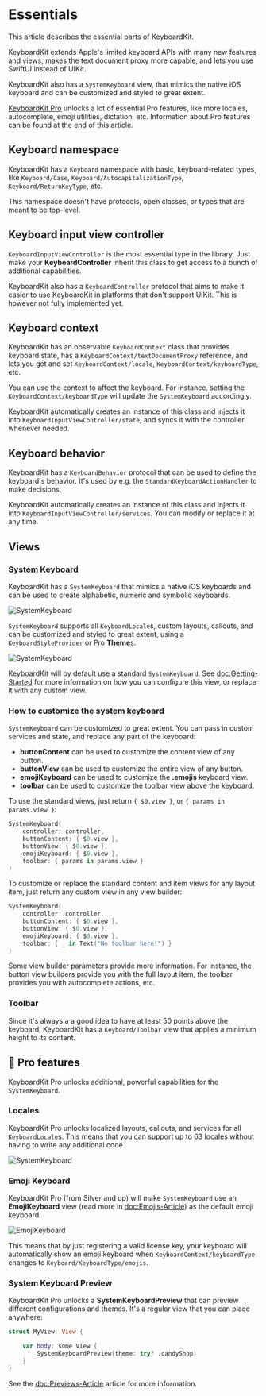 # Essentials

This article describes the essential parts of KeyboardKit.

KeyboardKit extends Apple's limited keyboard APIs with many new features and views, makes the text document proxy more capable, and lets you use SwiftUI instead of UIKit.

KeyboardKit also has a ``SystemKeyboard`` view, that mimics the native iOS keyboard and can be customized and styled to great extent.

[KeyboardKit Pro][Pro] unlocks a lot of essential Pro features, like more locales, autocomplete, emoji utilities, dictation, etc. Information about Pro features can be found at the end of this article.



## Keyboard namespace

KeyboardKit has a ``Keyboard`` namespace with basic, keyboard-related types, like ``Keyboard/Case``, ``Keyboard/AutocapitalizationType``, ``Keyboard/ReturnKeyType``, etc.

This namespace doesn't have protocols, open classes, or types that are meant to be top-level.



## Keyboard input view controller

``KeyboardInputViewController`` is the most essential type in the library. Just make your **KeyboardController** inherit this class to get access to a bunch of additional capabilities.

KeyboardKit also has a ``KeyboardController`` protocol that aims to make it easier to use KeyboardKit in platforms that don't support UIKit. This is however not fully implemented yet.



## Keyboard context

KeyboardKit has an observable ``KeyboardContext`` class that provides keyboard state, has a ``KeyboardContext/textDocumentProxy`` reference, and lets you get and set ``KeyboardContext/locale``, ``KeyboardContext/keyboardType``, etc.

You can use the context to affect the keyboard. For instance, setting the ``KeyboardContext/keyboardType`` will update the ``SystemKeyboard`` accordingly.

KeyboardKit automatically creates an instance of this class and injects it into ``KeyboardInputViewController/state``, and syncs it with the controller whenever needed.



## Keyboard behavior

KeyboardKit has a ``KeyboardBehavior`` protocol that can be used to define the keyboard's behavior. It's used by e.g. the ``StandardKeyboardActionHandler`` to make decisions.

KeyboardKit automatically creates an instance of this class and injects it into ``KeyboardInputViewController/services``. You can modify or replace it at any time.



## Views

### System Keyboard

KeyboardKit has a ``SystemKeyboard`` that mimics a native iOS keyboards and can be used to create alphabetic, numeric and symbolic keyboards.

![SystemKeyboard](systemkeyboard-english-350.jpg)

``SystemKeyboard`` supports all ``KeyboardLocale``s, custom layouts, callouts, and can be customized and styled to great extent, using a ``KeyboardStyleProvider`` or Pro **Theme**s.

![SystemKeyboard](systemkeyboard-styled-350.jpg)

KeyboardKit will by default use a standard ``SystemKeyboard``. See <doc:Getting-Started> for more information on how you can configure this view, or replace it with any custom view.


### How to customize the system keyboard

``SystemKeyboard`` can be customized to great extent. You can pass in custom services and state, and replace any part of the keyboard:

* **buttonContent** can be used to customize the content view of any button.
* **buttonView** can be used to customize the entire view of any button.
* **emojiKeyboard** can be used to customize the **.emojis** keyboard view.
* **toolbar** can be used to customize the toolbar view above the keyboard.

To use the standard views, just return `{ $0.view }`, or `{ params in params.view }`:

```swift
SystemKeyboard(
    controller: controller,
    buttonContent: { $0.view },
    buttonView: { $0.view },
    emojiKeyboard: { $0.view },
    toolbar: { params in params.view }
)
```

To customize or replace the standard content and item views for any layout item, just return any custom view in any view builder:

```swift
SystemKeyboard(
    controller: controller,
    buttonContent: { $0.view },
    buttonView: { $0.view },
    emojiKeyboard: { $0.view },
    toolbar: { _ in Text("No toolbar here!") }
)
```

Some view builder parameters provide more information. For instance, the button view builders provide you with the full layout item, the toolbar provides you with autocomplete actions, etc.


### Toolbar

Since it's always a a good idea to have at least 50 points above the keyboard, KeyboardKit has a `Keyboard/Toolbar` view that applies a minimum height to its content.




## 👑 Pro features

KeyboardKit Pro unlocks additional, powerful capabilities for the ``SystemKeyboard``.


### Locales

KeyboardKit Pro unlocks localized layouts, callouts, and services for all ``KeyboardLocale``s. This means that you can support up to 63 locales without having to write any additional code.

![SystemKeyboard](systemkeyboard-swedish-350.jpg)


### Emoji Keyboard

KeyboardKit Pro (from Silver and up) will make ``SystemKeyboard`` use an **EmojiKeyboard** view (read more in <doc:Emojis-Article>) as the default emoji keyboard.

![EmojiKeyboard](emojikeyboard-350.jpg)

This means that by just registering a valid license key, your keyboard will automatically show an emoji keyboard when ``KeyboardContext/keyboardType`` changes to ``Keyboard/KeyboardType/emojis``.


### System Keyboard Preview

KeyboardKit Pro unlocks a **SystemKeyboardPreview** that can preview different configurations and themes. It's a regular view that you can place anywhere:

```swift
struct MyView: View {

    var body: some View {
        SystemKeyboardPreview(theme: try? .candyShop)
    }
}
```

See the <doc:Previews-Article> article for more information.



[Pro]: https://github.com/KeyboardKit/KeyboardKitPro
